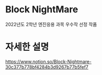# Block NightMare

2022년도 2학년 엔진응용 과목 우수작 선정 작품


# 자세한 설명
https://www.notion.so/Block-Nightmare-30c377b778bf4284b3d9267b77b5fef7
